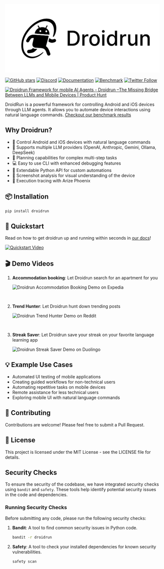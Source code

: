 <picture>
  <source media="(prefers-color-scheme: dark)" srcset="./static/droidrun-dark.png">
  <source media="(prefers-color-scheme: light)" srcset="./static/droidrun.png">
  <img src="./static/droidrun.png"  width="full">
</picture>

[![GitHub stars](https://img.shields.io/github/stars/droidrun/droidrun?style=social)](https://github.com/droidrun/droidrun/stargazers)
[![Discord](https://img.shields.io/discord/1360219330318696488?color=7289DA&label=Discord&logo=discord&logoColor=white)](https://discord.gg/ZZbKEZZkwK)
[![Documentation](https://img.shields.io/badge/Documentation-📕-blue)](https://docs.droidrun.ai)
[![Benchmark](https://img.shields.io/badge/Benchmark-🏅-teal)](https://droidrun.ai/benchmark)
[![Twitter Follow](https://img.shields.io/twitter/follow/droid_run?style=social)](https://x.com/droid_run)

<a href="https://www.producthunt.com/products/droidrun-framework-for-mobile-agent?embed=true&utm_source=badge-featured&utm_medium=badge&utm_source=badge-droidrun&#0045;framework&#0045;for&#0045;mobile&#0045;ai&#0045;agents" target="_blank"><img src="https://api.producthunt.com/widgets/embed-image/v1/featured.svg?post_id=983810&theme=light&t=1751740003156" alt="Droidrun&#0032;Framework&#0032;for&#0032;mobile&#0032;AI&#0032;Agents&#0032; - Droidrun&#0032;–The&#0032;Missing&#0032;Bridge&#0032;Between&#0032;LLMs&#0032;and&#0032;Mobile&#0032;Devices | Product Hunt" style="width: 200px; height: 43px;" width="200" height="43" /></a>



DroidRun is a powerful framework for controlling Android and iOS devices through LLM agents. It allows you to automate device interactions using natural language commands. [Checkout our benchmark results](https://droidrun.ai/benchmark)

## Why Droidrun?

- 🤖 Control Android and iOS devices with natural language commands
- 🔀 Supports multiple LLM providers (OpenAI, Anthropic, Gemini, Ollama, DeepSeek)
- 🧠 Planning capabilities for complex multi-step tasks
- 💻 Easy to use CLI with enhanced debugging features
- 🐍 Extendable Python API for custom automations
- 📸 Screenshot analysis for visual understanding of the device
- 🫆 Execution tracing with Arize Phoenix

## 📦 Installation

```bash
pip install droidrun
```

## 🚀 Quickstart
Read on how to get droidrun up and running within seconds in [our docs](https://docs.droidrun.ai/v3/quickstart)!   

[![Quickstart Video](https://img.youtube.com/vi/4WT7FXJah2I/0.jpg)](https://www.youtube.com/watch?v=4WT7FXJah2I)

## 🎬 Demo Videos

1. **Accommodation booking**: Let Droidrun search for an apartment for you

   <img src="https://media.droidrun.ai/Droidrun_Expedia.gif" alt="Droidrun Accommodation Booking Demo on Expedia" width="600">

<br>

2. **Trend Hunter**: Let Droidrun hunt down trending posts

   <img src="https://media.droidrun.ai/Droidrun_Reddit.gif" alt="Droidrun Trend Hunter Demo on Reddit" width="600">

<br>

3. **Streak Saver**: Let Droidrun save your streak on your favorite language learning app

   <img src="https://media.droidrun.ai/Droidrun_Duolingo.gif" alt="Droidrun Streak Saver Demo on Duolingo" width="600">


## 💡 Example Use Cases

- Automated UI testing of mobile applications
- Creating guided workflows for non-technical users
- Automating repetitive tasks on mobile devices
- Remote assistance for less technical users
- Exploring mobile UI with natural language commands

## 👥 Contributing

Contributions are welcome! Please feel free to submit a Pull Request.

## 📄 License

This project is licensed under the MIT License - see the LICENSE file for details. 

## Security Checks

To ensure the security of the codebase, we have integrated security checks using `bandit` and `safety`. These tools help identify potential security issues in the code and dependencies.

### Running Security Checks

Before submitting any code, please run the following security checks:

1. **Bandit**: A tool to find common security issues in Python code.
   ```bash
   bandit -r droidrun
   ```

2. **Safety**: A tool to check your installed dependencies for known security vulnerabilities.
   ```bash
   safety scan
   ```